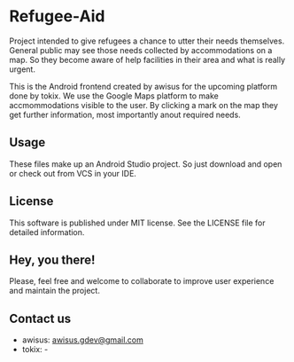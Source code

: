 # Refugee-Aid
Project intended to give refugees a chance to utter their needs themselves.
General public may see those needs collected by accommodations on a map.
So they become aware of help facilities in their area and what is really urgent.

This is the Android frontend created by awisus for the upcoming platform done by tokix.
We use the Google Maps platform to make accmommodations visible to the user.
By clicking a mark on the map they get further information, most importantly anout required needs.

Usage
--
These files make up an Android Studio project. So just download and open or check out from VCS in your IDE.

License
--
This software is published under MIT license.
See the LICENSE file for detailed information.

Hey, you there!
--
Please, feel free and welcome to collaborate to improve user experience and maintain the project.

Contact us
--
- awisus: awisus.gdev@gmail.com
- tokix: -
